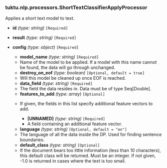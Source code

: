 ### tuktu.nlp.processors.ShortTextClassifierApplyProcessor
Applies a short text model to text.

  * **id** *(type: string)* `[Required]`

  * **result** *(type: string)* `[Required]`

  * **config** *(type: object)* `[Required]`

    * **model_name** *(type: string)* `[Required]`
    - Name of the model to be applied. If a model with this name cannot be found, the data will go through unchanged.

    * **destroy_on_eof** *(type: boolean)* `[Optional, default = true]`
    - Will this model be cleaned up once EOF is reached.

    * **data_field** *(type: string)* `[Required]`
    - The field the data resides in. Data must be of type Seq[Double].

    * **features_to_add** *(type: array)* `[Optional]`
    - If given, the fields in this list specify additional feature vectors to add.

      * **[UNNAMED]** *(type: string)* `[Required]`
      - A field containing an additional feature vector.

    * **language** *(type: string)* `[Optional, default = "en"]`
    - The language of all the data inside the DP. Used for finding sentence boundaries.

    * **default_class** *(type: string)* `[Optional]`
    - If the document bears too little information (less than 10 characters), this default class will be returned. Must be an integer. If not given, -1.0 is returned in cases where the text is too small.

